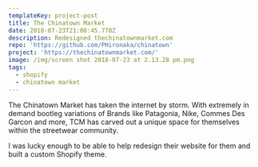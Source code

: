 ```yaml
---
templateKey: project-post
title: The Chinatown Market
date: 2018-07-23T21:08:45.778Z
description: Redesigned thechinatownmarket.com
repo: 'https://github.com/PHironaka/chinatown'
project: 'https://thechinatownmarket.com/'
image: /img/screen shot 2018-07-23 at 2.13.28 pm.png
tags:
  - shopify
  - chinatown market
---
```

The Chinatown Market has taken the internet by storm. With extremely in demand bootleg variations of Brands like Patagonia, Nike, Commes Des Garcon and more, TCM has carved out a unique space for themselves within the streetwear community.

I was lucky enough to be able to help redesign their website for them and built a custom Shopify theme.
